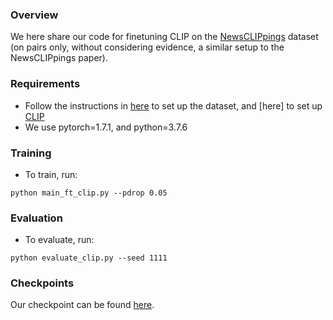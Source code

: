 ### Overview

We here share our code for finetuning CLIP on the [NewsCLIPpings](https://arxiv.org/pdf/2104.05893.pdf) dataset (on pairs only, without considering evidence, a similar setup to the NewsCLIPpings paper).

### Requirements
- Follow the instructions in [here](https://github.com/g-luo/news_clippings) to set up the dataset, and [here] to set up [CLIP](https://github.com/openai/CLIP)
- We use pytorch=1.7.1, and python=3.7.6

### Training 
- To train, run:
```
python main_ft_clip.py --pdrop 0.05
```
### Evaluation 
- To evaluate, run:
```
python evaluate_clip.py --seed 1111
```
### Checkpoints
Our checkpoint can be found [here](https://drive.google.com/drive/folders/1x266t1uHutc5iZIE02hOCrVefwqZ2qfm?usp=sharing). 
